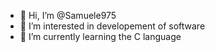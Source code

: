 - 👋 Hi, I’m @Samuele975
- 👀 I’m interested in developement of software
- 🌱 I’m currently learning the C language


